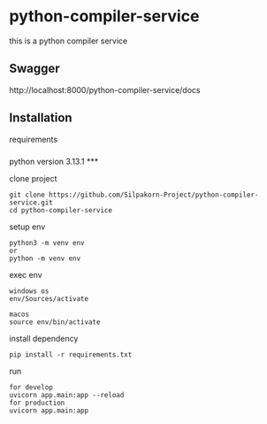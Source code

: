 # python-compiler-service
this is a python compiler service

## Swagger
http://localhost:8000/python-compiler-service/docs

## Installation
requirements
#####
python version 3.13.1 ***


clone project
```
git clone https://github.com/Silpakorn-Project/python-compiler-service.git
cd python-compiler-service
```

setup env
```
python3 -m venv env
or
python -m venv env
```

exec env
```
windows os
env/Sources/activate

macos
source env/bin/activate
```

install dependency
```
pip install -r requirements.txt
```

run
```
for develop
uvicorn app.main:app --reload
for production
uvicorn app.main:app 
```